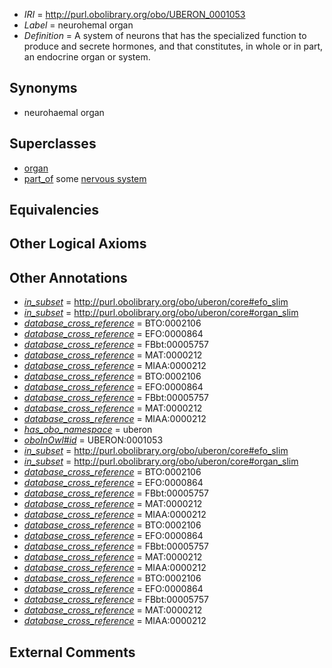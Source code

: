  * *IRI* = http://purl.obolibrary.org/obo/UBERON_0001053
 * *Label* = neurohemal organ
 * *Definition* = A system of neurons that has the specialized function to produce and secrete hormones, and that constitutes, in whole or in part, an endocrine organ or system.

## Synonyms

 * neurohaemal organ

## Superclasses

 * [organ](../../UBERON/62/UBERON_0000062.md)
 * [part_of](../../BFO/50/BFO_0000050.md) some [nervous system](../../UBERON/16/UBERON_0001016.md)

## Equivalencies


## Other Logical Axioms


## Other Annotations

 * *[in_subset](../../et/oboInOwl#inSubset.md)* = http://purl.obolibrary.org/obo/uberon/core#efo_slim
 * *[in_subset](../../et/oboInOwl#inSubset.md)* = http://purl.obolibrary.org/obo/uberon/core#organ_slim
 * *[database_cross_reference](../../ef/oboInOwl#hasDbXref.md)* = BTO:0002106
 * *[database_cross_reference](../../ef/oboInOwl#hasDbXref.md)* = EFO:0000864
 * *[database_cross_reference](../../ef/oboInOwl#hasDbXref.md)* = FBbt:00005757
 * *[database_cross_reference](../../ef/oboInOwl#hasDbXref.md)* = MAT:0000212
 * *[database_cross_reference](../../ef/oboInOwl#hasDbXref.md)* = MIAA:0000212
 * *[database_cross_reference](../../ef/oboInOwl#hasDbXref.md)* = BTO:0002106
 * *[database_cross_reference](../../ef/oboInOwl#hasDbXref.md)* = EFO:0000864
 * *[database_cross_reference](../../ef/oboInOwl#hasDbXref.md)* = FBbt:00005757
 * *[database_cross_reference](../../ef/oboInOwl#hasDbXref.md)* = MAT:0000212
 * *[database_cross_reference](../../ef/oboInOwl#hasDbXref.md)* = MIAA:0000212
 * *[has_obo_namespace](../../ce/oboInOwl#hasOBONamespace.md)* = uberon
 * *[oboInOwl#id](../../id/oboInOwl#id.md)* = UBERON:0001053
 * *[in_subset](../../et/oboInOwl#inSubset.md)* = http://purl.obolibrary.org/obo/uberon/core#efo_slim
 * *[in_subset](../../et/oboInOwl#inSubset.md)* = http://purl.obolibrary.org/obo/uberon/core#organ_slim
 * *[database_cross_reference](../../ef/oboInOwl#hasDbXref.md)* = BTO:0002106
 * *[database_cross_reference](../../ef/oboInOwl#hasDbXref.md)* = EFO:0000864
 * *[database_cross_reference](../../ef/oboInOwl#hasDbXref.md)* = FBbt:00005757
 * *[database_cross_reference](../../ef/oboInOwl#hasDbXref.md)* = MAT:0000212
 * *[database_cross_reference](../../ef/oboInOwl#hasDbXref.md)* = MIAA:0000212
 * *[database_cross_reference](../../ef/oboInOwl#hasDbXref.md)* = BTO:0002106
 * *[database_cross_reference](../../ef/oboInOwl#hasDbXref.md)* = EFO:0000864
 * *[database_cross_reference](../../ef/oboInOwl#hasDbXref.md)* = FBbt:00005757
 * *[database_cross_reference](../../ef/oboInOwl#hasDbXref.md)* = MAT:0000212
 * *[database_cross_reference](../../ef/oboInOwl#hasDbXref.md)* = MIAA:0000212
 * *[database_cross_reference](../../ef/oboInOwl#hasDbXref.md)* = BTO:0002106
 * *[database_cross_reference](../../ef/oboInOwl#hasDbXref.md)* = EFO:0000864
 * *[database_cross_reference](../../ef/oboInOwl#hasDbXref.md)* = FBbt:00005757
 * *[database_cross_reference](../../ef/oboInOwl#hasDbXref.md)* = MAT:0000212
 * *[database_cross_reference](../../ef/oboInOwl#hasDbXref.md)* = MIAA:0000212

## External Comments

